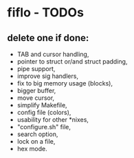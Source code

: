 # fiflo - TODOs
## delete one if done:
- TAB and cursor handling,
- pointer to struct or/and struct padding,
- pipe support,
- improve sig handlers,
- fix to big memory usage (blocks),
- bigger buffer,
- move cursor,
- simplify Makefile,
- config file (colors),
- usability for other *nixes,
- "configure.sh" file,
- search option,
- lock on a file,
- hex mode.

